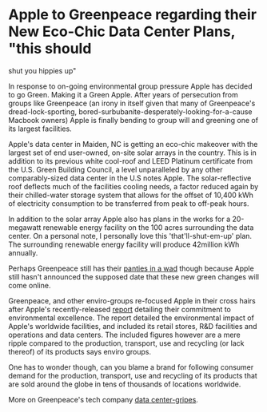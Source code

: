 # Apple to Greenpeace regarding their New Eco-Chic Data Center Plans, "this should
  shut you hippies up"

In response to on-going environmental group pressure Apple has decided to go Green. Making it a Green Apple. After years of persecution from groups like Greenpeace (an irony in itself given that many of Greenpeace's dread-lock-sporting, bored-surbubanite-desperately-looking-for-a-cause Macbook owners) Apple is finally bending to group will and greening one of its largest facilities. 

Apple's data center in Maiden, NC is getting an eco-chic makeover with the largest set of end user-owned, on-site solar arrays in the country. This is in addition to its previous white cool-roof and LEED Platinum certificate from the U.S. Green Building Council, a level unparalleled by any other comparably-sized data center in the U.S notes Apple. The solar-reflective roof deflects much of the facilities cooling needs, a factor reduced again by their chilled-water storage system that allows for the offset of 10,400 kWh of electricity consumption to be transferred from peak to off-peak hours. 

In addition to the solar array Apple also has plans in the works for a 20-megawatt renewable energy facility on the 100 acres surrounding the data center. On a personal note, I personally love this 'that'll-shut-em-up' plan. The surrounding renewable energy facility will produce 42million kWh annually.

Perhaps Greenpeace still has their <a href="http://www.datacenterknowledge.com/archives/2011/04/22/greenpeace-apples-power-dirty-dangerous/">panties in a wad</a> though because Apple still hasn't announced the supposed date that these new green changes will come online. 

Greenpeace, and other enviro-groups re-focused Apple in their cross hairs after Apple's recently-released <a href="http://www.apple.com/environment/reports/docs/Apple_Facilities_Report_2012.pdf">report</a> detailing their commitment to environmental excellence. The report detailed the environmental impact of Apple's worldwide facilities, and included its retail stores, R&D facilities and operations and data centers. The included figures however are a mere ripple compared to the production, transport, use and recycling (or lack thereof) of its products says enviro groups. 

One has to wonder though, can you blame a brand for following consumer demand for the production, transport, use and recycling of its products that are sold around the globe in tens of thousands of locations worldwide. 

More on Greenpeace's tech company <a href="http://www.datacenterknowledge.com/archives/2011/04/21/greenpeaces-seeks-energy-disclosure/">data center-gripes</a>.

